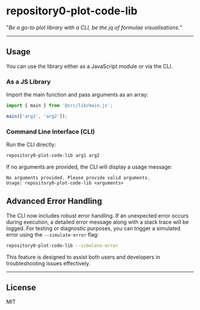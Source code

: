 # repository0-plot-code-lib

"_Be a go-to plot library with a CLI, be the jq of formulae visualisations._"

---

## Usage

You can use the library either as a JavaScript module or via the CLI.

### As a JS Library

Import the main function and pass arguments as an array:

```js
import { main } from '@src/lib/main.js';

main(['arg1', 'arg2']);
```

### Command Line Interface (CLI)

Run the CLI directly:

```bash
repository0-plot-code-lib arg1 arg2
```

If no arguments are provided, the CLI will display a usage message:

```
No arguments provided. Please provide valid arguments.
Usage: repository0-plot-code-lib <arguments>
```

## Advanced Error Handling

The CLI now includes robust error handling. If an unexpected error occurs during execution, a detailed error message along with a stack trace will be logged. For testing or diagnostic purposes, you can trigger a simulated error using the `--simulate-error` flag:

```bash
repository0-plot-code-lib --simulate-error
```

This feature is designed to assist both users and developers in troubleshooting issues effectively.

---

## License

MIT
